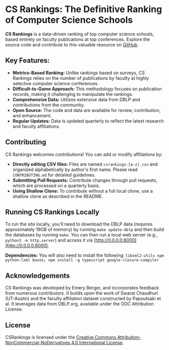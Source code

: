# CS Rankings: The Definitive Ranking of Computer Science Schools

**CS Rankings** is a data-driven ranking of top computer science schools, based entirely on faculty publications at top conferences. Explore the source code and contribute to this valuable resource on [GitHub](https://github.com/emeryberger/CSrankings).

## Key Features:

*   **Metrics-Based Ranking:** Unlike rankings based on surveys, CS Rankings relies on the number of publications by faculty at highly selective computer science conferences.
*   **Difficult-to-Game Approach:** This methodology focuses on publication records, making it challenging to manipulate the rankings.
*   **Comprehensive Data:** Utilizes extensive data from DBLP and contributions from the community.
*   **Open Source:** The code and data are available for review, contribution, and enhancement.
*   **Regular Updates:** Data is updated quarterly to reflect the latest research and faculty affiliations.

## Contributing

CS Rankings welcomes contributions! You can add or modify affiliations by:

*   **Directly editing CSV files:**  Files are named `csrankings-[a-z].csv` and organized alphabetically by author's first name. Please read `CONTRIBUTING.md` for detailed guidelines.
*   **Submitting Pull Requests:** Contribute changes through pull requests, which are processed on a quarterly basis.
*   **Using Shallow Clone:** To contribute without a full local clone, use a shallow clone as described in the README.

## Running CS Rankings Locally

To run the site locally, you'll need to download the DBLP data (requires approximately 19GB of memory) by running ``make update-dblp`` and then build the databases by running ``make``.  You can then run a local web server (e.g., ``python3 -m http.server``) and access it via [http://0.0.0.0:8000](http://0.0.0.0:8000).

**Dependencies:** You will also need to install the following:
`libxml2-utils npm python-lxml basex; npm install -g typescript google-closure-compiler`
## Acknowledgements

CS Rankings was developed by Emery Berger, and incorporates feedback from numerous contributors. It builds upon the work of Swarat Chaudhuri (UT-Austin) and the faculty affiliation dataset constructed by Papoutsaki et al. It leverages data from DBLP.org, available under the ODC Attribution License.

## License

CSRankings is licensed under the [Creative Commons Attribution-NonCommercial-NoDerivatives 4.0 International License](https://creativecommons.org/licenses/by-nc-nd/4.0/).
